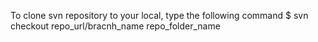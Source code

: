 To clone svn repository to your local, type the following command
$ svn checkout repo_url/bracnh_name repo_folder_name

